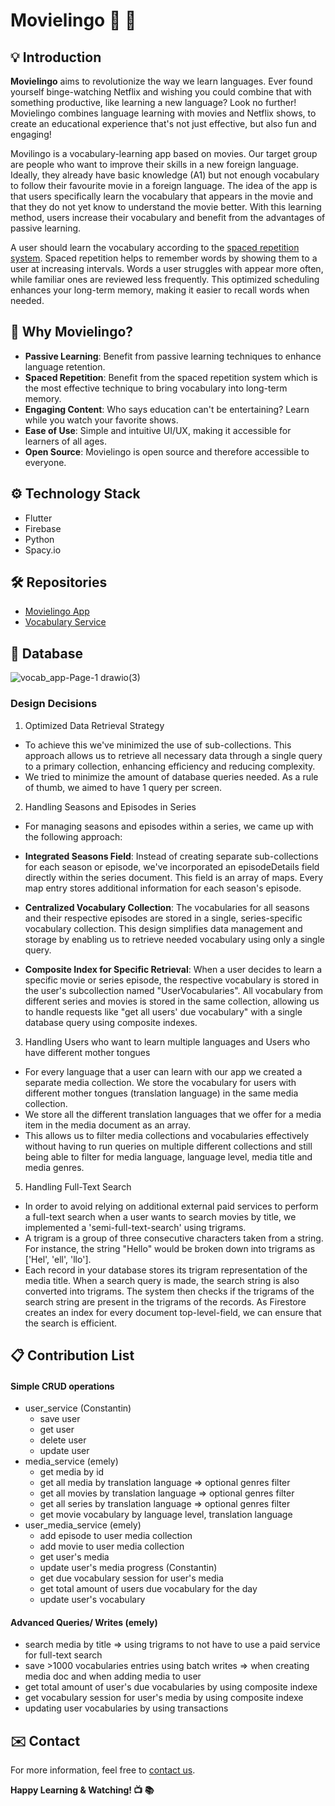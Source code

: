 # Movielingo :movie_camera: :book:

## :bulb: Introduction

**Movielingo** aims to revolutionize the way we learn languages. Ever found yourself binge-watching Netflix and wishing you could combine that with something productive, like learning a new language? Look no further! Movielingo combines language learning with movies and Netflix shows, to create an educational experience that's not just effective, but also fun and engaging!

Movilingo is a vocabulary-learning app based on movies. Our target group are people who want to improve their skills in a new foreign language. Ideally, they already have basic knowledge (A1) but not enough vocabulary to follow their favourite movie in a foreign language. The idea of the app is that users specifically learn the vocabulary that appears in the movie and that they do not yet know to understand the movie better. With this learning method, users increase their vocabulary and benefit from the advantages of passive learning.

A user should learn the vocabulary according to the [spaced repetition system](https://en.wikipedia.org/wiki/Spaced_repetition). Spaced repetition helps to remember words by showing them to a user at increasing intervals. Words a user struggles with appear more often, while familiar ones are reviewed less frequently. This optimized scheduling enhances your long-term memory, making it easier to recall words when needed.

## :dart: Why Movielingo?

* **Passive Learning**: Benefit from passive learning techniques to enhance language retention.
* **Spaced Repetition**: Benefit from the spaced repetition system which is the most effective technique to bring vocabulary into long-term memory.
* **Engaging Content**: Who says education can't be entertaining? Learn while you watch your favorite shows.
* **Ease of Use**: Simple and intuitive UI/UX, making it accessible for learners of all ages.
* **Open Source**: Movielingo is open source and therefore accessible to everyone.

## :gear: Technology Stack

* Flutter
* Firebase
* Python
* Spacy.io

## 🛠️ Repositories
- [Movielingo App](https://github.com/Movielingo/movielingo_app)
- [Vocabulary Service](https://github.com/Movielingo/VocabularyService)

## 💾 Database

![vocab_app-Page-1 drawio(3)](https://github.com/Movielingo/.github/assets/64266832/04fec50e-78e4-4fb7-91b1-2e2d94ca1be2)


### Design Decisions
1. Optimized Data Retrieval Strategy
- To achieve this we've minimized the use of sub-collections. This approach allows us to retrieve all necessary data through a single query to a primary collection, enhancing efficiency and reducing complexity.
- We tried to minimize the amount of database queries needed. As a rule of thumb, we aimed to have 1 query per screen.

2. Handling Seasons and Episodes in Series
- For managing seasons and episodes within a series, we came up with the following approach:

- **Integrated Seasons Field**: Instead of creating separate sub-collections for each season or episode, we've incorporated an episodeDetails field directly within the series document. This field is an array of maps. Every map entry stores additional information for each season's episode.

- **Centralized Vocabulary Collection**: The vocabularies for all seasons and their respective episodes are stored in a single, series-specific vocabulary collection. This design simplifies data management and storage by enabling us to retrieve needed vocabulary using only a single query.

- **Composite Index for Specific Retrieval**: When a user decides to learn a specific movie or series episode, the respective vocabulary is stored in the user's subcollection named "UserVocabularies". All vocabulary from different series and movies is stored in the same collection, allowing us to handle requests like "get all users' due vocabulary" with a single database query using composite indexes.

3. Handling Users who want to learn multiple languages and Users who have different mother tongues
- For every language that a user can learn with our app we created a separate media collection. We store the vocabulary for users with different mother tongues (translation language) in the same media collection.
- We store all the different translation languages that we offer for a media item in the media document as an array.
- This allows us to filter media collections and vocabularies effectively without having to run queries on multiple different collections and still being able to filter for media language, language level, media title and media genres.
   

5. Handling Full-Text Search
- In order to avoid relying on additional external paid services to perform a full-text search when a user wants to search movies by title, we implemented a 'semi-full-text-search' using trigrams.
- A trigram is a group of three consecutive characters taken from a string. For instance, the string "Hello" would be broken down into trigrams as ['Hel', 'ell', 'llo'].
- Each record in your database stores its trigram representation of the media title. When a search query is made, the search string is also converted into trigrams. The system then checks if the trigrams of the search string are present in the trigrams of the records. As Firestore creates an index for every document top-level-field, we can ensure that the search is efficient.

## 📋 Contribution List

#### Simple CRUD operations
- user_service (Constantin)
  - save user
  - get user
  - delete user
  - update user
- media_service (emely)
  - get media by id
  - get all media by translation language => optional genres filter 
  - get all movies by translation language => optional genres filter 
  - get all series by translation language => optional genres filter 
  - get movie vocabulary by language level, translation language
- user_media_service (emely)
  - add episode to user media collection
  - add movie to user media collection
  - get user's media
  - update user's media progress (Constantin)
  - get due vocabulary session for user's media
  - get total amount of users due vocabulary for the day
  - update user's vocabulary
  

#### Advanced Queries/ Writes (emely)
- search media by title => using trigrams to not have to use a paid service for full-text search
- save >1000 vocabularies entries using batch writes => when creating media doc and when adding media to user
- get total amount of user's due vocabularies by using composite indexe
- get vocabulary session for user's media by using composite indexe
- updating user vocabularies by using transactions

## :envelope: Contact

For more information, feel free to [contact us](mailto:constantin.unterkofler@code.berlin).

**Happy Learning & Watching! :tv: :books:**

